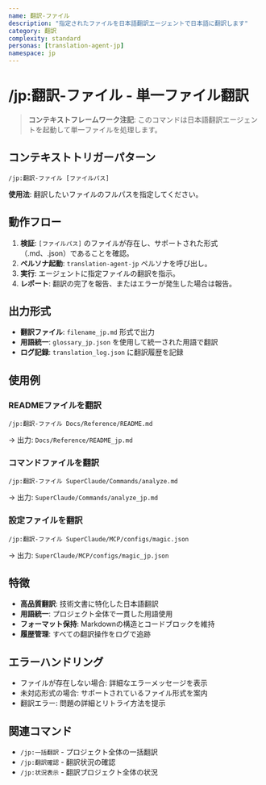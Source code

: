 ```yaml
---
name: 翻訳-ファイル
description: "指定されたファイルを日本語翻訳エージェントで日本語に翻訳します"
category: 翻訳
complexity: standard
personas: [translation-agent-jp]
namespace: jp
---
```


# /jp:翻訳-ファイル - 単一ファイル翻訳

> **コンテキストフレームワーク注記**: このコマンドは日本語翻訳エージェントを起動して単一ファイルを処理します。

## コンテキストトリガーパターン
```
/jp:翻訳-ファイル [ファイルパス]
```
**使用法**: 翻訳したいファイルのフルパスを指定してください。

## 動作フロー
1.  **検証**: `[ファイルパス]` のファイルが存在し、サポートされた形式（.md、.json）であることを確認。
2.  **ペルソナ起動**: `translation-agent-jp` ペルソナを呼び出し。
3.  **実行**: エージェントに指定ファイルの翻訳を指示。
4.  **レポート**: 翻訳の完了を報告、またはエラーが発生した場合は報告。

## 出力形式
- **翻訳ファイル**: `filename_jp.md` 形式で出力
- **用語統一**: `glossary_jp.json` を使用して統一された用語で翻訳
- **ログ記録**: `translation_log.json` に翻訳履歴を記録

## 使用例

### READMEファイルを翻訳
```
/jp:翻訳-ファイル Docs/Reference/README.md
```
→ 出力: `Docs/Reference/README_jp.md`

### コマンドファイルを翻訳
```
/jp:翻訳-ファイル SuperClaude/Commands/analyze.md
```
→ 出力: `SuperClaude/Commands/analyze_jp.md`

### 設定ファイルを翻訳
```
/jp:翻訳-ファイル SuperClaude/MCP/configs/magic.json
```
→ 出力: `SuperClaude/MCP/configs/magic_jp.json`

## 特徴
- **高品質翻訳**: 技術文書に特化した日本語翻訳
- **用語統一**: プロジェクト全体で一貫した用語使用
- **フォーマット保持**: Markdownの構造とコードブロックを維持
- **履歴管理**: すべての翻訳操作をログで追跡

## エラーハンドリング
- ファイルが存在しない場合: 詳細なエラーメッセージを表示
- 未対応形式の場合: サポートされているファイル形式を案内
- 翻訳エラー: 問題の詳細とリトライ方法を提示

## 関連コマンド
- `/jp:一括翻訳` - プロジェクト全体の一括翻訳
- `/jp:翻訳確認` - 翻訳状況の確認
- `/jp:状況表示` - 翻訳プロジェクト全体の状況